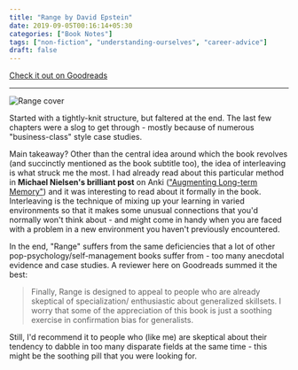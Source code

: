 ```yaml
---
title: "Range by David Epstein"
date: 2019-09-05T00:16:14+05:30
categories: ["Book Notes"]
tags: ["non-fiction", "understanding-ourselves", "career-advice"]
draft: false
---
```


[Check it out on Goodreads](https://www.goodreads.com/review/show/2918108710)

---------------------------------

![Range cover](/images/range_kindle.webp#center "Range cover")

Started with a tightly-knit structure, but faltered at the end. The last few chapters were a slog to get through - mostly because of numerous "business-class" style case studies. 

Main takeaway? Other than the central idea around which the book revolves (and succinctly mentioned as the book subtitle too), the
idea of interleaving is what struck me the most. I had already read about this particular method in **Michael Nielsen's brilliant
post** on Anki (["Augmenting Long-term Memory"](http://augmentingcognition.com/ltm.html)) and it was interesting to read about it formally in the book. Interleaving is the technique of mixing up your learning in varied environments so that it makes some unusual connections that you'd normally won't think about - and might come in handy when you are faced with a problem in a new environment you haven't previously encountered.

In the end, "Range" suffers from the same deficiencies that a lot of other pop-psychology/self-management books suffer from - too many anecdotal evidence and case studies. A reviewer here on Goodreads summed it the best:
> Finally, Range is designed to appeal to people who are already skeptical of specialization/ enthusiastic about generalized skillsets. I worry that some of the appreciation of this book is just a soothing exercise in confirmation bias for generalists.

Still, I'd recommend it to people who (like me) are skeptical about their tendency to dabble in too many disparate fields at the same time - this might be the soothing pill that you were looking for.
